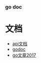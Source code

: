 ### go doc

# 文档
   - [api文档](https://golang.org)
   - [godoc](https://godoc.org)
   - [go文章2017](http://colobu.com/2017/12/28/top-golang-articles-of-2017/#0-tsina-1-70326-397232819ff9a47a7b7e80a40613cfe1)